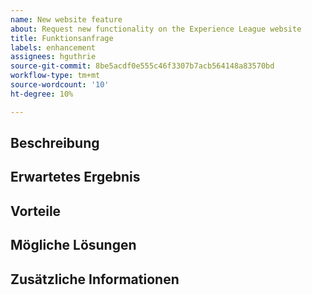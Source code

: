 ```yaml
---
name: New website feature
about: Request new functionality on the Experience League website
title: Funktionsanfrage
labels: enhancement
assignees: hguthrie
source-git-commit: 8be5acdf0e555c46f3307b7acb564148a83570bd
workflow-type: tm+mt
source-wordcount: '10'
ht-degree: 10%

---
```



## Beschreibung

<!-- (REQUIRED) Describe the feature you want added. -->

## Erwartetes Ergebnis

<!-- (REQUIRED) What is the expected result or behavior of this feature? -->

## Vorteile

<!-- (REQUIRED) How does this feature improve the docs experience? -->

## Mögliche Lösungen

<!-- (OPTIONAL) What would a solution for this issue look like? -->

## Zusätzliche Informationen

<!-- (OPTIONAL) What other information can you provide about this feature? -->

<!--
Thank you for taking the time to report this issue!
GitHub Issues in this repo should relate to the applicable codebase.

Before submitting this issue, make sure you are complying with our Code of Conduct:
https://github.com/AdobeDocs/commerce-operations.en/blob/main/code-of-conduct.md

Issues that do not comply with our Code of Conduct or do not contain enough information may be closed at the maintainers' discretion.

Feel free to remove this section before creating this issue.
-->
